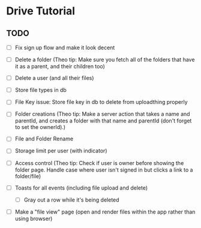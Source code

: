 # Drive Tutorial

## TODO

- [ ] Fix sign up flow and make it look decent

- [ ] Delete a folder (Theo tip: Make sure you fetch all of the folders that have it as a parent, and their children too)

- [ ] Delete a user (and all their files)

- [ ] Store file types in db

- [ ] File Key issue: Store file key in db to delete from uploadthing properly

- [ ] Folder creations (Theo tip: Make a server action that takes a name and parentId, and creates a folder with that name and parentId (don't forget to set the ownerId).)

- [ ] File and Folder Rename

- [ ] Storage limit per user (with indicator)

- [ ] Access control (Theo tip: Check if user is owner before showing the folder page. Handle case where user isn't signed in but clicks a link to a folder/file)

- [ ] Toasts for all events (including file upload and delete)

  - [ ] Gray out a row while it's being deleted

- [ ] Make a "file view" page (open and render files within the app rather than using browser)
